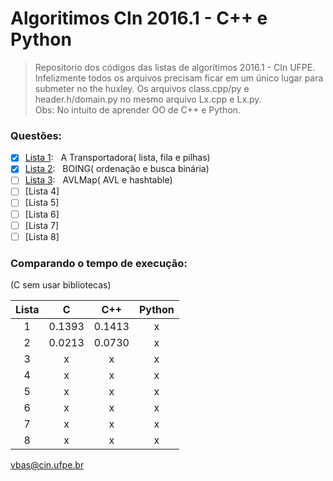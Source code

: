 # Algoritimos CIn 2016.1 - C++ e Python
> Repositorio dos códigos das listas de algorítimos 2016.1 - CIn UFPE.  
> Infelizmente todos os arquivos precisam ficar em um único lugar para submeter no the huxley. Os arquivos class.cpp/py e header.h/domain.py  no mesmo arquivo Lx.cpp e Lx.py.  
> Obs: No intuito de aprender OO de C++ e Python.  

### Questões:

- [x] [Lista 1](https://www.thehuxley.com/problem/708):&nbsp;&nbsp;&nbsp;A Transportadora( lista, fila e pilhas)  
- [x] [Lista 2](https://www.thehuxley.com/problem/716):&nbsp;&nbsp;&nbsp;BOING( ordenação e busca binária)  
- [ ] [Lista 3](https://www.thehuxley.com/problem/749):&nbsp;&nbsp;&nbsp;AVLMap( AVL e hashtable)  
- [ ] [Lista 4]  
- [ ] [Lista 5]  
- [ ] [Lista 6]  
- [ ] [Lista 7]  
- [ ] [Lista 8]  

### Comparando o tempo de execução: 

(C sem usar bibliotecas)

| Lista | C | C++ | Python |
|:-----:|:-:|:---:|:------:|
|1    |0.1393|0.1413|x|  x  |x       |  
|2    |0.0213|0.0730|x|  x  |x       |  
|3    |x|x|x|  x  |x       |  
|4    |x|x|x|  x  |x       |  
|5    |x|x|x|  x  |x       |  
|6    |x|x|x|  x  |x       |  
|7    |x|x|x|  x  |x       |  
|8    |x|x|x|  x  |x       |  


<vbas@cin.ufpe.br>
